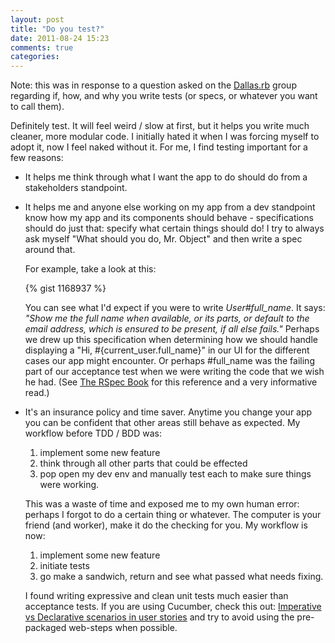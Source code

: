 ```yaml
---
layout: post
title: "Do you test?"
date: 2011-08-24 15:23
comments: true
categories: 
---
```


Note: this was in response to a question asked on the [Dallas.rb](http://dallasrb.org/ "Dallas.rb homepage") group regarding if, how, and why you write tests (or specs, or whatever you want to call them).

Definitely test.
It will feel weird / slow at first, but it helps you write much cleaner, more modular code.
I initially hated it when I was forcing myself to adopt it, now I feel naked without it.
For me, I find testing important for a few reasons:

* It helps me think through what I want the app to do should do from a stakeholders standpoint.

* It helps me and anyone else working on my app from a dev standpoint know how my app and its components should behave - specifications should do just that:
  specify what certain things should do! I try to always ask myself "What should you do, Mr. Object" and then write a spec around that.

  For example, take a look at this:

  {% gist 1168937 %}

  You can see what I'd expect if you were to write *User#full_name*. It says: *"Show me the full name when available, or its parts, or default to the email address, which is ensured to be present, if all else fails."*
  Perhaps we drew up this specification when determining how we should handle displaying a "Hi, #{current_user.full_name}" in our UI for the different cases our app might encounter.
  Or perhaps #full_name was the failing part of our acceptance test when we were writing the code that we wish he had.
  (See [The RSpec Book](http://pragprog.com/book/achbd/the-rspec-book) for this reference and a very informative read.)

* It's an insurance policy and time saver.
  Anytime you change your app you can be confident that other areas still behave as expected.
  My workflow before TDD / BDD was:

    1. implement some new feature
    2. think through all other parts that could be effected
    3. pop open my dev env and manually test each to make sure things were working.

  This was a waste of time and exposed me to my own human error: perhaps I forgot to do a certain thing or whatever.
  The computer is your friend (and worker), make it do the checking for you.
  My workflow is now:

    1. implement some new feature
    2. initiate tests
    3. go make a sandwich, return and see what passed what needs fixing.

    I found writing expressive and clean unit tests much easier than acceptance tests.
    If you are using Cucumber, check this out: [Imperative vs Declarative scenarios in user stories](http://benmabey.com/2008/05/19/imperative-vs-declarative-scenarios-in-user-stories.html) and try to avoid using the pre-packaged web-steps when possible.
